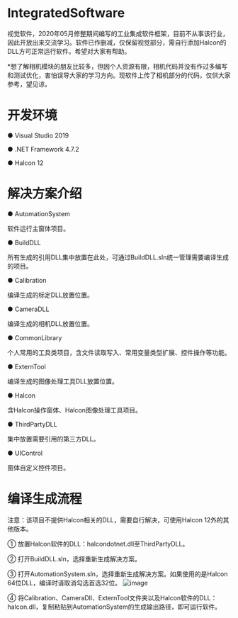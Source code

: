 # IntegratedSoftware
视觉软件，2020年05月修整期间编写的工业集成软件框架，目前不从事该行业，因此开放出来交流学习。软件已作删减，仅保留视觉部分，需自行添加Halcon的DLL方可正常运行软件。希望对大家有帮助。

*想了解相机模块的朋友比较多，但因个人资源有限，相机代码并没有作过多编写和测试优化，害怕误导大家的学习方向。现软件上传了相机部分的代码，仅供大家参考，望见谅。

# 开发环境
● Visual Studio 2019

● .NET Framework 4.7.2

● Halcon 12

# 解决方案介绍

● AutomationSystem

软件运行主窗体项目。

● BuildDLL

所有生成的引用DLL集中放置在此处，可通过BuildDLL.sln统一管理需要编译生成的项目。

● Calibration

编译生成的标定DLL放置位置。

● CameraDLL

编译生成的相机DLL放置位置。

● CommonLibrary

个人常用的工具类项目，含文件读取写入、常用变量类型扩展、控件操作等功能。

● ExternTool

编译生成的图像处理工具DLL放置位置。

● Halcon

含Halcon操作窗体、Halcon图像处理工具项目。

● ThirdPartyDLL

集中放置需要引用的第三方DLL。

● UIControl

窗体自定义控件项目。

# 编译生成流程

注意：该项目不提供Halcon相关的DLL，需要自行解决，可使用Halcon 12外的其他版本。

① 放置Halcon软件的DLL：halcondotnet.dll至ThirdPartyDLL。

② 打开BuildDLL.sln，选择重新生成解决方案。

③ 打开AutomationSystem.sln，选择重新生成解决方案。如果使用的是Halcon 64位DLL，编译时请取消勾选首选32位。
  ![image](https://user-images.githubusercontent.com/17681289/167654789-a3ce95ad-0a62-483a-a634-7fd3c6d5dae7.png)


④ 将Calibration、CameraDll、ExternTool文件夹以及Halcon软件的DLL：halcon.dll，复制粘贴到AutomationSystem的生成输出路径，即可运行软件。

